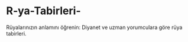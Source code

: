 # R-ya-Tabirleri-
Rüyalarınızın anlamını öğrenin: Diyanet ve uzman yorumculara göre rüya tabirleri.
